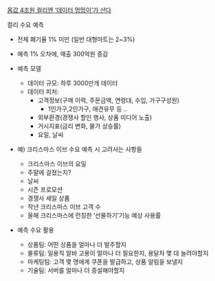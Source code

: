 [몸값 4조원 컬리엔 ‘데이터 멍멍이’가 산다](https://stibee.com/api/v1.0/emails/share/MJgqwQVhOKRvEEKRq_RrFmCuuDcgYA==)

컬리 수요 예측
- 전체 폐기율 1% 미만 (일반 대형마트는  2~3%)
- 예측 1% 오차에, 매출 300억원 증감
- 예측 모델
    - 데이터 규모: 하루 3000만개 데이터 
    - 데이터 피처: 
        - 고객정보(구매 이력, 주문금액, 연령대, 수입, 가구구성원)
            - 1인가구,2인가구, 애견유무 등 .. 
        - 외부환경(경쟁사 할인 행사, 상품 미디어 노출)
        - 거시지표(금리 변화, 물가 상승률)
        - 요일, 날씨
- 예) 크리스마스 이브 수요 예측 시 고려사는 사항들
    - 크리스마스 이브의 요일 
    - 주말에 걸쳤는지?
    - 날씨
    - 시즌 프로모션
    - 경쟁사 세일 상품
    - 작년 크리스마스 이브 고객 수
    - 올해 크리스마스에 런칭한 ‘선물하기’기능 예상 사용률 

- 예측 수요 활용
    - 상품팀: 어떤 상품을 얼마나 더 발주할지
    - 물류팀: 일용직 알바 고용이 얼마나 더 필요한지, 용달차 몇 대 늘려야할지
    - 마케팅팀: 고객 몇 명에게 쿠폰을 발급하고, 상품 알림을 보낼지
    - 기술팀: 서버를 얼마나 더 증설해야할지
